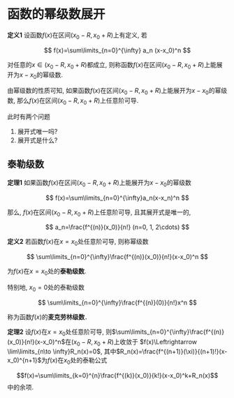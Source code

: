 # 函数的幂级数展开

**定义1**
设函数$f(x)$在区间$(x_0-R, x_0+R)$上有定义, 若

$$
f(x)=\sum\limits_{n=0}^{\infty} a_n (x-x_0)^n
$$

对任意的$x\in (x_0-R, x_0+R)$都成立,
则称函数$f(x)$在区间$(x_0-R, x_0+R)$上能展开为$x-x_0$的幂级数.

由幂级数的性质可知,
如果函数$f(x)$在区间$(x_0-R, x_0+R)$上能展开为$x-x_0$的幂级数,
那么$f(x)$在区间$(x_0-R, x_0+R)$上任意阶可导.

此时有两个问题

1. 展开式唯一吗?
2. 展开式是什么?

## 泰勒级数

**定理1**
如果函数$f(x)$在区间$(x_0-R, x_0+R)$上能展开为$x-x_0$的幂级数

$$
f(x)=\sum\limits_{n=0}^{\infty}a_n(x-x_n)^n
$$

那么, $f(x)$在区间$(x_0-R, x_0+R)$上任意阶可导, 且其展开式是唯一的,

$$
a_n=\frac{f^{(n)}(x_0)}{n!} (n=0, 1, 2\cdots)
$$

**定义2**
若函数$f(x)$在$x=x_0$处任意阶可导, 则称幂级数

$$
\sum\limits_{n=0}^{\infty}\frac{f^{(n)}(x_0)}{n!}(x-x_0)^n
$$

为$f(x)$在$x=x_0$处的**泰勒级数**.

特别地, $x_0=0$处的泰勒级数

$$
\sum\limits_{n=0}^{\infty}\frac{f^{(n)}(0)}{n!}x^n
$$

称为函数$f(x)$的**麦克劳林级数**．

**定理2**
设$f(x)$在$x=x_0$处任意阶可导,
则$\sum\limits_{n=0}^{\infty}\frac{f^{(n)}(x_0)}{n!}(x-x_0)^n$在$(x_0-R, x_0+R)$上收敛于
$f(x)\Leftrightarrow \lim\limits_{n\to \infty}R_n(x)=0$,
其中$R_n(x)=\frac{f^{(n+1)}(\xi)}{(n+1)!}(x-x_0)^{n+1}$为$f(x)$在$x_0$处的泰勒公式

$$f(x)=\sum\limits_{k=0}^{n}\frac{f^{(k)}(x_0)}{k!}(x-x_0)^k+R_n(x)$$
中的余项.
